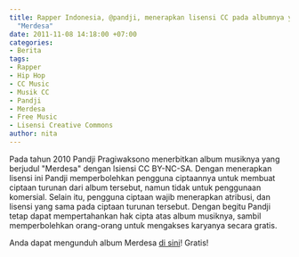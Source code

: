 ```yaml
---
title: Rapper Indonesia, @pandji, menerapkan lisensi CC pada albumnya yang berjudul
  "Merdesa"
date: 2011-11-08 14:18:00 +07:00
categories:
- Berita
tags:
- Rapper
- Hip Hop
- CC Music
- Musik CC
- Pandji
- Merdesa
- Free Music
- Lisensi Creative Commons
author: nita
---
```


Pada tahun 2010 Pandji Pragiwaksono menerbitkan album musiknya yang berjudul "Merdesa" dengan lsiensi CC BY-NC-SA. Dengan menerapkan lisensi ini Pandji memperbolehkan pengguna ciptaannya untuk membuat ciptaan turunan dari album tersebut, namun tidak untuk penggunaan komersial. Selain itu, pengguna ciptaan wajib menerapkan atribusi, dan lisensi yang sama pada ciptaan turunan tersebut. Dengan begitu Pandji tetap dapat mempertahankan hak cipta atas album musiknya, sambil memperbolehkan orang-orang untuk mengakses karyanya secara gratis.

Anda dapat mengunduh album Merdesa [di sini](http://pandji.com/merdesa-hidup-layak/)! Gratis!